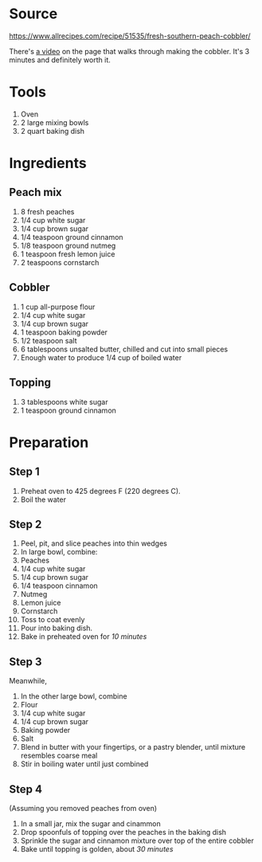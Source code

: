# Source

https://www.allrecipes.com/recipe/51535/fresh-southern-peach-cobbler/

There's [a video](https://www.allrecipes.com/video/10045/fresh-southern-peach-cobbler/) on the page that walks through making the cobbler. It's 3 minutes and definitely worth it.

# Tools

 1. Oven
 1. 2 large mixing bowls
 1. 2 quart baking dish

# Ingredients

## Peach mix
1. 8 fresh peaches
1. 1/4 cup white sugar
1. 1/4 cup brown sugar
1. 1/4 teaspoon ground cinnamon
1. 1/8 teaspoon ground nutmeg
1. 1 teaspoon fresh lemon juice  
1. 2 teaspoons cornstarch

## Cobbler
1. 1 cup all-purpose flour
1. 1/4 cup white sugar
1. 1/4 cup brown sugar
1. 1 teaspoon baking powder
1. 1/2 teaspoon salt
1. 6 tablespoons unsalted butter, chilled and cut into small pieces
1. Enough water to produce 1/4 cup of boiled water

## Topping

1. 3 tablespoons white sugar
1. 1 teaspoon ground cinnamon

# Preparation

## Step 1

1. Preheat oven to 425 degrees F (220 degrees C).
1. Boil the water

## Step 2

1. Peel, pit, and slice peaches into thin wedges
1. In large bowl, combine:
  1. Peaches
  1. 1/4 cup white sugar
  1. 1/4 cup brown sugar
  1. 1/4 teaspoon cinnamon
  1. Nutmeg
  1. Lemon juice
  1. Cornstarch
1. Toss to coat evenly
1. Pour into baking dish. 
1. Bake in preheated oven for *10 minutes*

## Step 3
Meanwhile, 

1. In the other large bowl, combine
  1. Flour
  1. 1/4 cup white sugar
  1. 1/4 cup brown sugar
  1. Baking powder
  1. Salt
1. Blend in butter with your fingertips, or a pastry blender, until mixture resembles coarse meal
1. Stir in boiling water until just combined

## Step 4
(Assuming you removed peaches from oven)

1. In a small jar, mix the sugar and cinammon
1. Drop spoonfuls of topping over the peaches in the baking dish
1. Sprinkle the sugar and cinnamon mixture over top of the entire cobbler 
1. Bake until topping is golden, about *30 minutes*

